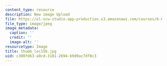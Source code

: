 ```yaml
---
content_type: resource
description: New image Upload
file: https://ol-ocw-studio-app-production.s3.amazonaws.com/courses/6-002-circuits-and-electronics-spring-2007/c308fd63a0cd31012694b9d9ac7df8c3_thumb_lec15b.jpg
file_type: image/jpeg
image_metadata:
  caption: ''
  credit: ''
  image-alt: ''
resourcetype: Image
title: thumb_lec15b.jpg
uid: c308fd63-a0cd-3101-2694-b9d9ac7df8c3
---
```

